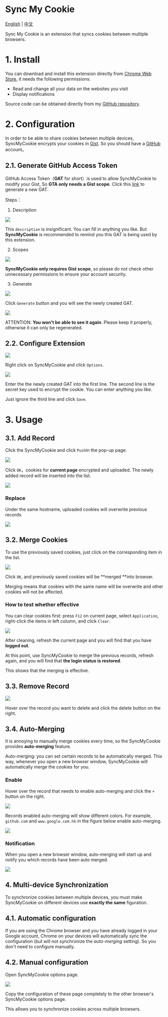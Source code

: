 # Sync My Cookie

[English](https://github.com/Andiedie/sync-my-cookie/blob/master/README.md) | [中文](https://blog.andiedie.cn/2018/04/10/Sync-My-Cookie%E4%B8%AD%E6%96%87%E6%96%87%E6%A1%A3/)

Sync My Cookie is an extension that syncs cookies between multiple browsers.

<!-- more -->

# 1. Install

You can download and install this extension directly from [Chrome Web Store](https://chrome.google.com/webstore/detail/syncmycookie/laapobniolmbhnkldepjnebendehhmmf), it needs the following permissions:

- Read and change all your data on the websites you visit
- Display notifications

Source code can be obtained directly from my [GitHub repository](https://github.com/Andiedie/sync-my-cookie).

# 2. Configuration

In order to be able to share cookies between multiple devices, SyncMyCookie encrypts your cookies in [Gist](https://gist.github.com/). So you should have a [GitHub](http://github.com/) account。

## 2.1. Generate GitHub Access Token

GitHub Access Token（**GAT** for short）is used to allow SyncMyCookie to modify your Gist, So **GTA only needs a Gist scope**. Click this [link](https://github.com/settings/tokens/new) to generate a new GAT.

Steps：

1. Description

![](http://ocphk5wc7.bkt.clouddn.com//18-4-10/40685073.jpg)

This `description` is insignificant. You can fill in anything you like. But **SyncMyCookie** is recommended to remind you this GAT is being used by this extension.

2. Scopes

![](http://ocphk5wc7.bkt.clouddn.com//18-4-10/94211156.jpg)

**SyncMyCookie  only requires Gist scope**, so please do not check other unnecessary permissions to ensure your account security.

3. Generate

![](http://ocphk5wc7.bkt.clouddn.com//18-4-10/45349467.jpg)

Click `Generate` button and you will see the newly created GAT.

![](http://ocphk5wc7.bkt.clouddn.com//18-4-10/44094273.jpg)

ATTENTION: **You won't be able to see it again**. Please keep it properly, otherwise it can only be regenerated.

## 2.2. Configure Extension 

![](http://ocphk5wc7.bkt.clouddn.com//18-4-10/17362904.jpg)

Right click on SyncMyCookie  and click `Options`.

![](http://ocphk5wc7.bkt.clouddn.com//18-4-10/64016825.jpg)

Enter the the newly created GAT into the first line. The second line is the secret key used to encrypt the cookie. You can enter anything you like.

Just ignore the third line and click `Save`.

# 3. Usage

## 3.1. Add Record

Click the SyncMyCookie and click `Push`in the pop-up page.

![](http://ocphk5wc7.bkt.clouddn.com//18-4-10/59415464.jpg)

Click `OK`，cookies for **current page** encrypted and uploaded. The newly added record will be inserted into the list.

![](http://ocphk5wc7.bkt.clouddn.com//18-4-10/27757234.jpg)

### Replace

Under the same hostname, uploaded cookies will overwrite previous records.

![](http://ocphk5wc7.bkt.clouddn.com//18-4-10/1484769.jpg)



## 3.2. Merge Cookies

To use the previously saved cookies, just click on the corresponding item in the list.

![](http://ocphk5wc7.bkt.clouddn.com//18-4-10/19342447.jpg)

Click `OK`, and previously saved cookies will be **merged **into browser.

Merging means that cookies with the same name will be overwrite and other cookies will not be affected.

### How to test whether effective

You can clear cookies first: press `F12` on current page, select `Application`, right-click the items in left column, and click `Clear`.

![](http://ocphk5wc7.bkt.clouddn.com//18-4-10/82499319.jpg)

After cleaning, refresh the current page and you will find that you have **logged out**.

At this point, use SyncMyCookie to merge the previous records, refresh again, and you will find that **the login status is restored**.

This shows that the merging is effective.

## 3.3. Remove Record

![](http://ocphk5wc7.bkt.clouddn.com//18-4-10/35264211.jpg)

Hover over the record you want to delete and click the delete button on the right.

## 3.4. Auto-Merging

It is annoying to manually merge cookies every time, so the SyncMyCookie provides **auto-merging** feature.

Auto-merging: you can set certain records to be automatically merged. This way, whenever you open a new browser window, SyncMyCookie will automatically merge the cookies for you.

### Enable

Hover over the record that needs to enable auto-merging and click the `+` button on the right.

![](http://ocphk5wc7.bkt.clouddn.com//18-4-10/10265037.jpg)

Records enabled auto-merging will show different colors. For example, `github.com` and `www.google.com.hk` in the figure below enable auto-merging.

![](http://ocphk5wc7.bkt.clouddn.com//18-4-10/58473151.jpg)

### Notification

When you open a new browser window, auto-merging will start up and notify you which records have been auto merged.

![](http://ocphk5wc7.bkt.clouddn.com//18-4-10/62414781.jpg)



## 4. Multi-device Synchronization

To synchronize cookies between multiple devices, you must make SyncMyCookie on different devices use **exactly the same** figuration.

## 4.1. Automatic configuration

If you are using the Chrome browser and you have already logged in your Google account, Chrome on your devices will automatically sync the configuration (but will not synchronize the *auto-merging* setting). So you don't need to configure manually.

## 4.2. Manual configuration

Open SyncMyCookie options page.

![](http://ocphk5wc7.bkt.clouddn.com//18-4-10/53699529.jpg)

Copy the configuration of these page completely to the other browser's SyncMyCookie options page.

This allows you to synchronize cookies across multiple browsers.










